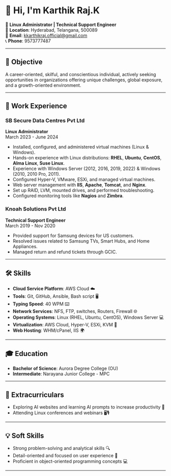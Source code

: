 # 👋 Hi, I'm **Karthik Raj.K**  

💼 **Linux Administrator | Technical Support Engineer**  
📍 **Location**: Hyderabad, Telangana, 500089  
📧 **Email**: [kkarthikraj.official@gmail.com](mailto:kkarthikraj.official@gmail.com)  
📞 **Phone**: 9573777487  

---

## 🎯 Objective  
A career-oriented, skilful, and conscientious individual, actively seeking opportunities in organizations offering unique challenges, global exposure, and a growth-oriented environment.

---

## 💼 Work Experience  

### **SB Secure Data Centres Pvt Ltd**  
**Linux Administrator**  
March 2023 - June 2024  
- Installed, configured, and administered virtual machines (Linux & Windows).  
- Hands-on experience with Linux distributions: **RHEL**, **Ubuntu**, **CentOS**, **Alma Linux**, **Suse Linux**.  
- Experience with Windows Server (2012, 2016, 2019, 2022) & Windows (2010, 2010 Pro, 2011).  
- Configured Hyper-V, VMware, ESXi, and managed virtual machines.  
- Web server management with **IIS**, **Apache**, **Tomcat**, and **Nginx**.  
- Set up RAID, LVM, mounted drives, and performed troubleshooting.  
- Configured monitoring tools like **Nagios** and **Zimbra**.

### **Knoah Solutions Pvt Ltd**  
**Technical Support Engineer**  
March 2019 - Nov 2020  
- Provided support for Samsung devices for US customers.  
- Resolved issues related to Samsung TVs, Smart Hubs, and Home Appliances.  
- Managed return and refund tickets through GCIC.  

---

## 🛠️ Skills  

- **Cloud Service Platform**: AWS Cloud ☁️  
- **Tools**: Git, GitHub, Ansible, Bash script 🖥️  
- **Typing Speed**: 40 WPM ⌨️  
- **Network Services**: NFS, FTP, switches, Routers, Firewall 🌐  
- **Operating Systems**: Linux (RHEL, Ubuntu, CentOS), Windows Server 💻  
- **Virtualization**: AWS Cloud, Hyper-V, ESXi, KVM 🔧  
- **Web Hosting**: WHM/cPanel, IIS 🌍  

---

## 🎓 Education  

- **Bachelor of Science**: Aurora Degree College (OU)  
- **Intermediate**: Narayana Junior College - MPC   

---

## 🎯 Extracurriculars  

- Exploring AI websites and learning AI prompts to increase productivity 🤖  
- Attending Linux conferences and webinars 🖥️🎙️  

---

## 💡 Soft Skills  
- Strong problem-solving and analytical skills 🔍  
- Detail-oriented and focused on user experience 📐  
- Proficient in object-oriented programming concepts 💻

---

